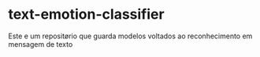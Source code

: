 # text-emotion-classifier
Este  e um repositørio que guarda modelos voltados ao reconhecimento em mensagem de texto
